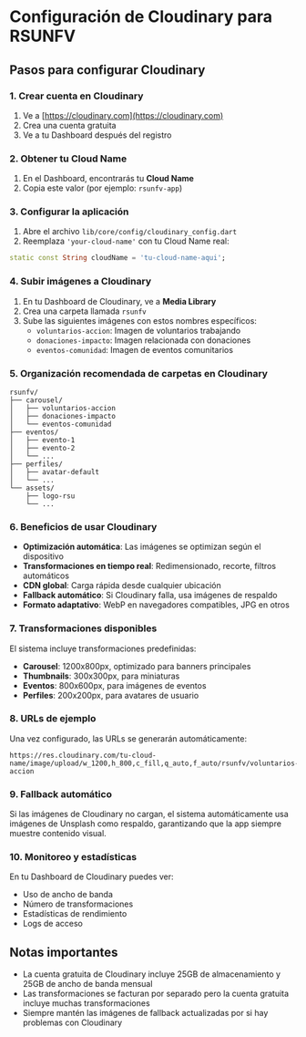# Configuración de Cloudinary para RSUNFV

## Pasos para configurar Cloudinary

### 1. Crear cuenta en Cloudinary
1. Ve a [https://cloudinary.com](https://cloudinary.com)
2. Crea una cuenta gratuita
3. Ve a tu Dashboard después del registro

### 2. Obtener tu Cloud Name
1. En el Dashboard, encontrarás tu **Cloud Name**
2. Copia este valor (por ejemplo: `rsunfv-app`)

### 3. Configurar la aplicación
1. Abre el archivo `lib/core/config/cloudinary_config.dart`
2. Reemplaza `'your-cloud-name'` con tu Cloud Name real:
```dart
static const String cloudName = 'tu-cloud-name-aqui';
```

### 4. Subir imágenes a Cloudinary
1. En tu Dashboard de Cloudinary, ve a **Media Library**
2. Crea una carpeta llamada `rsunfv`
3. Sube las siguientes imágenes con estos nombres específicos:
   - `voluntarios-accion`: Imagen de voluntarios trabajando
   - `donaciones-impacto`: Imagen relacionada con donaciones
   - `eventos-comunidad`: Imagen de eventos comunitarios

### 5. Organización recomendada de carpetas en Cloudinary
```
rsunfv/
├── carousel/
│   ├── voluntarios-accion
│   ├── donaciones-impacto
│   └── eventos-comunidad
├── eventos/
│   ├── evento-1
│   ├── evento-2
│   └── ...
├── perfiles/
│   ├── avatar-default
│   └── ...
└── assets/
    ├── logo-rsu
    └── ...
```

### 6. Beneficios de usar Cloudinary
- **Optimización automática**: Las imágenes se optimizan según el dispositivo
- **Transformaciones en tiempo real**: Redimensionado, recorte, filtros automáticos
- **CDN global**: Carga rápida desde cualquier ubicación
- **Fallback automático**: Si Cloudinary falla, usa imágenes de respaldo
- **Formato adaptativo**: WebP en navegadores compatibles, JPG en otros

### 7. Transformaciones disponibles
El sistema incluye transformaciones predefinidas:
- **Carousel**: 1200x800px, optimizado para banners principales
- **Thumbnails**: 300x300px, para miniaturas
- **Eventos**: 800x600px, para imágenes de eventos
- **Perfiles**: 200x200px, para avatares de usuario

### 8. URLs de ejemplo
Una vez configurado, las URLs se generarán automáticamente:
```
https://res.cloudinary.com/tu-cloud-name/image/upload/w_1200,h_800,c_fill,q_auto,f_auto/rsunfv/voluntarios-accion
```

### 9. Fallback automático
Si las imágenes de Cloudinary no cargan, el sistema automáticamente usa imágenes de Unsplash como respaldo, garantizando que la app siempre muestre contenido visual.

### 10. Monitoreo y estadísticas
En tu Dashboard de Cloudinary puedes ver:
- Uso de ancho de banda
- Número de transformaciones
- Estadísticas de rendimiento
- Logs de acceso

## Notas importantes
- La cuenta gratuita de Cloudinary incluye 25GB de almacenamiento y 25GB de ancho de banda mensual
- Las transformaciones se facturan por separado pero la cuenta gratuita incluye muchas transformaciones
- Siempre mantén las imágenes de fallback actualizadas por si hay problemas con Cloudinary
